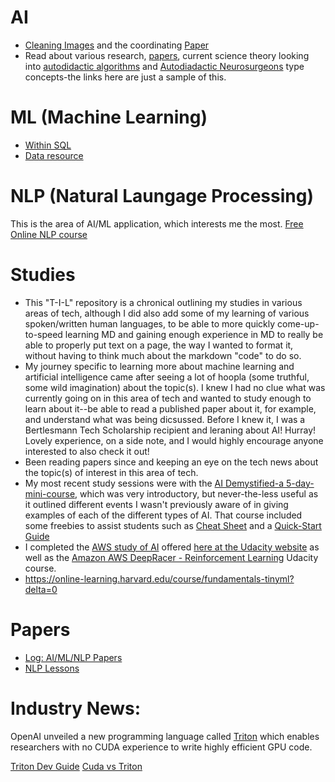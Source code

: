 # AI
* [Cleaning Images](https://alumni.iitm.ac.in/tech-talk/clean-up-neural-networks-show-the-way-to-preserve-photographs/) and the coordinating [Paper](https://ieeexplore.ieee.org/document/9288928)
* Read about various research, [papers](https://arxiv.org/pdf/2104.03902.pdf), current science theory looking into [autodidactic algorithms](https://www.popularmechanics.com/science/a36112655/universe-is-self-learning-algorithm/) and [Autodiadactic Neurosurgeons](https://arxiv.org/abs/2102.02638) type concepts-the links here are just a sample of this. 

# ML (Machine Learning) 
* [Within SQL](https://www.freecodecamp.org/news/machine-learning-directly-in-sql/)
* [Data resource](https://archive.ics.uci.edu/ml/index.php)

# NLP (Natural Laungage Processing)
This is the area of AI/ML application, which interests me the most. 
[Free Online NLP course](https://huggingface.co/course/chapter1)

# Studies
* This "T-I-L" repository is a chronical outlining my studies in various areas of tech, although I did also add some of my learning of various spoken/written human languages, to be able to more quickly come-up-to-speed learning MD and gaining enough experience in MD to really be able to properly put text on a page, the way I wanted to format it, without having to think much about the markdown "code" to do so.
* My journey specific to learning more about machine learning and artificial intelligence came after seeing a lot of hoopla (some truthful, some wild imagination) about the topic(s).  I knew I had no clue what was currently going on in this area of tech and wanted to study enough to learn about it--be able to read a published paper about it, for example, and understand what was being dicsussed. Before I knew it, I was a Bertlesmann Tech Scholarship recipient and leraning about AI! Hurray!  Lovely experience, on a side note, and I would highly encourage anyone interested to also check it out!  
* Been reading papers since and keeping an eye on the tech news about the topic(s) of interest in this area of tech. 
* My most recent study sessions were with the [AI Demystified-a 5-day-mini-course](https://github.com/EO4wellness/T-I-L/blob/main/AI-ML-NLP/AI-Demystified-5-day-mini-course.png), which was very introductory, but never-the-less useful as it outlined different events I wasn't previously aware of in giving examples of each of the different types of AI. That course included some freebies to assist students such as [Cheat Sheet](https://github.com/EO4wellness/T-I-L/blob/main/AI-ML-NLP/AI-CheatSheet.pdf) and a [Quick-Start Guide](https://github.com/EO4wellness/T-I-L/blob/main/AI-ML-NLP/AI-QuickStartGuide.pdf)
* I completed the [AWS study of AI](https://github.com/EO4wellness/T-I-L/blob/main/AI-ML-NLP/74a12846-1716-488e-bfbf-bc5d8988d856.jpg) offered [here at the Udacity website](https://classroom.udacity.com/courses/ud090) as well as the [Amazon AWS DeepRacer - Reinforcement Learning](https://www.udacity.com/course/aws-deepracer--ud014) Udacity course.
* https://online-learning.harvard.edu/course/fundamentals-tinyml?delta=0


# Papers
* [Log: AI/ML/NLP Papers](https://github.com/EO4wellness/T-I-L/blob/main/AI-ML-NLP/reading-study-resouces.md)
* [NLP Lessons](https://explosion.ai/blog/applied-nlp-thinking)

# Industry News:
OpenAI unveiled a new programming language called [Triton](https://list.mg5.mlgn2ca.com/track/click?u=b11a07979bc4eedf18034b12329dd965&id=873fee47e40e44fe&e=0d4b55193b1a1c15) 
which enables researchers with no CUDA experience 
to write highly efficient GPU code.

[Triton Dev Guide]()
[Cuda vs Triton]()


